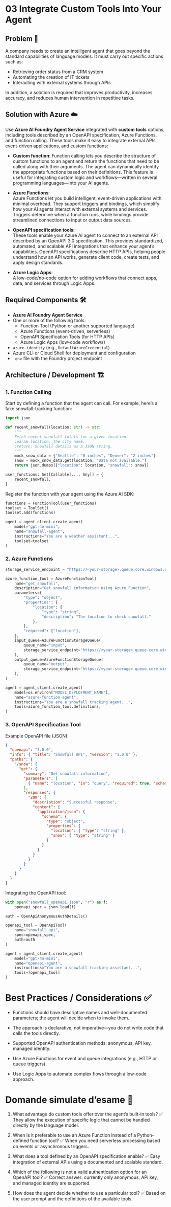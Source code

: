 # 03 Integrate Custom Tools Into Your Agent

## Problem 🎯
A company needs to create an intelligent agent that goes beyond the standard capabilities of language models. It must carry out specific actions such as:

- Retrieving order status from a CRM system  
- Automating the creation of IT tickets  
- Interacting with external systems through APIs  

In addition, a solution is required that improves productivity, increases accuracy, and reduces human intervention in repetitive tasks.

## Solution with Azure ☁️
Use **Azure AI Foundry Agent Service** integrated with **custom tools** options, including tools described by an OpenAPI specification, Azure Functions, and function calling. These tools make it easy to integrate external APIs, event-driven applications, and custom functions:

- **Custom function**: Function calling lets you describe the structure of custom functions to an agent and return the functions that need to be called along with their arguments. The agent can dynamically identify the appropriate functions based on their definitions. This feature is useful for integrating custom logic and workflows—written in several programming languages—into your AI agents.

- **Azure Functions**:  
  Azure Functions let you build intelligent, event-driven applications with minimal overhead. They support triggers and bindings, which simplify how your AI agents interact with external systems and services. Triggers determine when a function runs, while bindings provide streamlined connections to input or output data sources.

- **OpenAPI specification tools**:  
  These tools enable your Azure AI agent to connect to an external API described by an OpenAPI 3.0 specification. This provides standardized, automated, and scalable API integrations that enhance your agent’s capabilities. OpenAPI specifications describe HTTP APIs, helping people understand how an API works, generate client code, create tests, and apply design standards.

- **Azure Logic Apps**:  
  A low-code/no-code option for adding workflows that connect apps, data, and services through Logic Apps.

## Required Components 🛠️
- **Azure AI Foundry Agent Service**  
- One or more of the following tools:  
  - Function Tool (Python or another supported language)  
  - Azure Functions (event-driven, serverless)  
  - OpenAPI Specification Tools (for HTTP APIs)  
  - Azure Logic Apps (low-code workflows)  
- `azure-identity` (e.g., `DefaultAzureCredential`)  
- Azure CLI or Cloud Shell for deployment and configuration  
- `.env` file with the Foundry project endpoint  

## Architecture / Development 🏗️

### 1. Function Calling
Start by defining a function that the agent can call. For example, here’s a fake snowfall-tracking function:

```python
import json

def recent_snowfall(location: str) -> str:
    """
    Fetch recent snowfall totals for a given location.
    :param location: The city name.
    :return: Snowfall details as a JSON string.
    """
    mock_snow_data = {"Seattle": "0 inches", "Denver": "2 inches"}
    snow = mock_snow_data.get(location, "Data not available.")
    return json.dumps({"location": location, "snowfall": snow})

user_functions: Set[Callable[..., Any]] = {
    recent_snowfall,
}

```
Register the function with your agent using the Azure AI SDK:

```python
functions = FunctionTool(user_functions)
toolset = ToolSet()
toolset.add(functions)

agent = agent_client.create_agent(
    model="gpt-4o-mini",
    name="snowfall-agent",
    instructions="You are a weather assistant...",
    toolset=toolset
)
```
### 2. Azure Functions 
```python
storage_service_endpoint = "https://<your-storage>.queue.core.windows.net"

azure_function_tool = AzureFunctionTool(
    name="get_snowfall",
    description="Get snowfall information using Azure Function",
    parameters={
        "type": "object",
        "properties": {
            "location": {
                "type": "string",
                "description": "The location to check snowfall."
            },
        },
        "required": ["location"],
    },
    input_queue=AzureFunctionStorageQueue(
        queue_name="input",
        storage_service_endpoint="https://<your-storage>.queue.core.windows.net"
    ),
    output_queue=AzureFunctionStorageQueue(
        queue_name="output",
        storage_service_endpoint="https://<your-storage>.queue.core.windows.net"
    ),
)

agent = agent_client.create_agent(
    model=os.environ["MODEL_DEPLOYMENT_NAME"],
    name="azure-function-agent",
    instructions="You are a snowfall tracking agent...",
    tools=azure_function_tool.definitions,
)
```
### 3. OpenAPI Specification Tool
Example OpenAPI file (JSON):

```json
{
  "openapi": "3.0.0",
  "info": { "title": "Snowfall API", "version": "1.0.0" },
  "paths": {
    "/snow": {
      "get": {
        "summary": "Get snowfall information",
        "parameters": [
          { "name": "location", "in": "query", "required": true, "schema": { "type": "string" } }
        ],
        "responses": {
          "200": {
            "description": "Successful response",
            "content": {
              "application/json": {
                "schema": {
                  "type": "object",
                  "properties": {
                    "location": { "type": "string" },
                    "snow": { "type": "string" }
                  }
                }
              }
            }
          }
        }
      }
    }
  }
}
```
Integrating the OpenAPI tool:

```python
with open("snowfall_openapi.json", "r") as f:
    openapi_spec = json.load(f)

auth = OpenApiAnonymousAuthDetails()

openapi_tool = OpenApiTool(
    name="snowfall_api",
    spec=openapi_spec,
    auth=auth
)

agent = agent_client.create_agent(
    model="gpt-4o-mini",
    name="openapi-agent",
    instructions="You are a snowfall tracking assistant...",
    tools=[openapi_tool]
)
```

# Best Practices / Considerations ✅
- Functions should have descriptive names and well-documented parameters; the agent will decide when to invoke them.

- The approach is declarative, not imperative—you do not write code that calls the tools directly.

- Supported OpenAPI authentication methods: anonymous, API key, managed identity.

- Use Azure Functions for event and queue integrations (e.g., HTTP or queue triggers).

- Use Logic Apps to automate complex flows through a low-code approach.

# Domande simulate d’esame 🧠
1. What advantage do custom tools offer over the agent’s built-in tools?
✅ They allow the execution of specific logic that cannot be handled directly by the language model.

2. When is it preferable to use an Azure Function instead of a Python-defined function tool?
✅ When you need serverless processing based on events or asynchronous triggers.

3. What does a tool defined by an OpenAPI specification enable?
✅ Easy integration of external APIs using a documented and scalable standard.

4. Which of the following is not a valid authentication option for an OpenAPI tool?
✅ Correct answer: currently only anonymous, API key, and managed identity are supported.

5. How does the agent decide whether to use a particular tool?
✅ Based on the user prompt and the definitions of the available tools.
